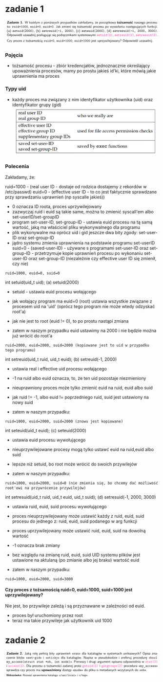 # zadanie 1
![alt text](image.png)

### Pojęcia
- tożsamość procesu - zbiór kredencjałów, jednoznacznie określający upoważnienia procesów,
mamy po prostu jakieś id'ki, które mówią jakie uprawnienia ma proces
### Typy uid
- każdy proces ma związany z nim identyfikator użytkownika (uid) oraz identyfikator grupy (gid)
![alt text](image-1.png)

### Polecenia
Zakładamy, że:

ruid=1000 - (real user ID - dostaje od rodzica dostajemy z rekordów w /etc/passwd) 
euid=0 - (effective user ID - to co jest faktycznie sprawdzane przy sprawdzaniu uprawnień (np syscalle jakieś))
- 0 oznacza ID roota, proces uprzywilejowany
- zazwyczaj ruid i euid są takie same, można to zmienić syscall'em albo set-userID/set-groupID
- program set-user-ID, set-group-ID - ustawia euid procesu na tą samą wartość, jaką ma właściciel pliku wykonywalnego dla programu
- plik wykonywalne ma oprócz uid i gid jeszcze dwa bity zgody: set-user-ID oraz set-group-ID
- jądro systemu zmienia uprawnienia na podstawie programu set-userID
suid=0 - (saved-user-ID) - używane s programami set-user-ID oraz set-group-ID - przetrzymuje kopie uprawnień procesu po wykonaniu set-user-ID oraz set-group-ID (niezależnie czy effective user ID się zmienił, czy nie)

```
ruid=1000, euid=0, suid=0
```
int setuid(uid_t uid);
(a) setuid(2000)
- setuid - ustawia euid procesu wołającego
- jak wołający program ma euid=0 (root) ustawia wszystkie
związane z procesem uid na 'uid' (oprócz tego program nie może wtedy odzyskać root'a)
- jak nie jest to root (euid != 0), to po prostu nastąpi zmiana

- zatem w naszym przypadku euid ustawimy na 2000 i nie będzie można już wrócić do root'a
```
ruid=2000, euid=2000, suid=2000 (kopiowane jest to uid w przypadku tego programu)
```

int setreuid(uid_t ruid, uid_t euid);
(b) setreuid(-1, 2000)
- ustawia real i effective uid procesu wołającego
- -1 na ruid albo euid oznacza, to, że ten uid pozostaje niezmieniony
- nieuprawniony proces może tylko zmienić euid na ruid, euid albo suid
- jak ruid != -1, albo euid != poprzedniego ruid, suid jest ustawiony na nowy suid

- zatem w naszym przypadku:
```
ruid=1000, euid=2000, suid=2000 (znowu jest kopiowane)
```
int seteuid(uid_t euid);
(c) seteuid(2000)
- ustawia euid procesu wywołującego
- nieuprzywilejowane procesy mogą tylko ustawć euid na ruid,euid albo suid
- lepsze niż setuid, bo root może wrócić do swoich przywilejów

- zatem w naszym przypadku:
```
ruid=1000, euid=2000, suid=0 (nie zmienia się, bo chcemy dać możliwość root'owi na przywrócenie przywilejów)
```

int setresuid(uid_t ruid, uid_t euid, uid_t suid);
(d) setresuid(-1, 2000, 3000)
- ustawia ruid, euid, suid procesu wywołującego
- proces nieuprzywilejowany może ustawić każdy z ruid, euid, suid procesu do jednego z: ruid, euid, suid podanego w arg funkcji
- proces uprzywilejowany może ustawić ruid, euid, suid na dowolną wartość
- -1 oznacza brak zmiany
- bez względu na zmianę ruid, euid, suid UID systemu plików jest ustawione na aktulaną (po zmianie albo jej braku) wartość euid

- zatem w naszym przypadku:
```
ruid=1000, euid=2000, suid=3000
```

#### Czy proces z tożsamością ruid=0, euid=1000, suid=1000 jest uprzywilejowany?
Nie jest, bo przywileje zależą i są przyznawane w zależności od euid.
- proces był uruchomiony przez root
- teraz ma takie przywileje jak użytkownik uid 1000

# zadanie 2
![alt text](image-2.png)